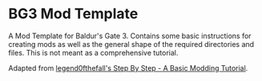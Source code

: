# BG3 Mod Template
A Mod Template for Baldur's Gate 3. Contains some basic instructions for creating mods as well as the general shape of the required directories and files. This is not meant as a comprehensive tutorial.

Adapted from [legend0fthefall's Step By Step - A Basic Modding Tutorial](https://www.nexusmods.com/baldursgate3/mods/1514?tab=description).